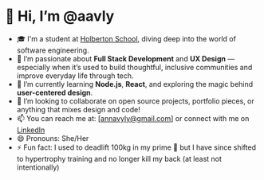 # 👋 Hi, I’m @aavly  
- 🎓 I'm a student at [Holberton School](https://www.holbertonschool.com/), diving deep into the world of software engineering.  
- 👀 I’m passionate about **Full Stack Development** and **UX Design** — especially when it’s used to build thoughtful, inclusive communities and improve everyday life through tech.  
- 🌱 I’m currently learning **Node.js**, **React**, and exploring the magic behind **user-centered design**.  
- 💞️ I’m looking to collaborate on open source projects, portfolio pieces, or anything that mixes design and code!  
- 📫 You can reach me at: [annavyly@gmail.com] or connect with me on [LinkedIn](www.linkedin.com/in/anna-ly-410800241)  
- 😄 Pronouns: She/Her  
- ⚡ Fun fact: I used to deadlift 100kg in my prime 💪 but I have since shifted to hypertrophy training and no longer kill my back (at least not intentionally)

